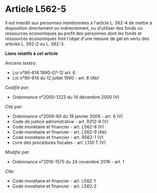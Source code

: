 # Article L562-5

Il est interdit aux personnes mentionnées à l'article L. 562-4 de mettre  à disposition directement ou indirectement, ou
d'utiliser des fonds ou  ressources économiques au profit des personnes dont les fonds et  ressources économiques font
l'objet d'une mesure de gel en vertu des  articles L. 562-2 ou L. 562-3.

**Liens relatifs à cet article**

_Anciens textes_:

  - Loi n°90-614 1990-07-12 art. 6
  - Loi n°90-614 du 12 juillet 1990 - art. 6 (Ab)

_Codifié par_:

  - Ordonnance n°2000-1223 du 14 décembre 2000 (V)

_Cité par_:

  - Ordonnance n°2006-60 du 19 janvier 2006 - art. 6 (V)
  - Code de justice administrative - art. R312-8 (V)
  - Code monétaire et financier - art. L562-8 (V)
  - Code monétaire et financier - art. L562-9 (Ab)
  - Code monétaire et financier - art. R562-1 (V)
  - Livre des procédures fiscales - art. L135 T (V)

_Modifié par_:

  - Ordonnance n°2016-1575 du 24 novembre 2016 - art. 1

_Cite_:

  - Code monétaire et financier - art. L562-1
  - Code monétaire et financier - art. L562-2
